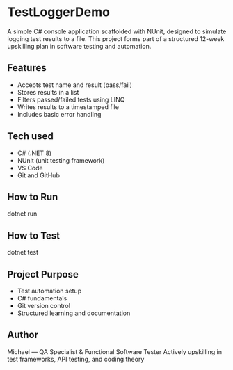 # TestLoggerDemo
A simple C# console application scaffolded with NUnit, designed to simulate logging test results to a file. This project forms part of a structured 12-week upskilling plan in software testing and automation.
## Features
- Accepts test name and result (pass/fail)
- Stores results in a list
- Filters passed/failed tests using LINQ
- Writes results to a timestamped file
- Includes basic error handling

## Tech used
- C# (.NET 8)
- NUnit (unit testing framework)
- VS Code
- Git and GitHub

## How to Run
dotnet run

## How to Test
dotnet test

## Project Purpose
- 	Test automation setup
- 	C# fundamentals
- 	Git version control
- 	Structured learning and documentation

  ## Author
  Michael — QA Specialist & Functional Software Tester
  Actively upskilling in test frameworks, API testing, and coding theory